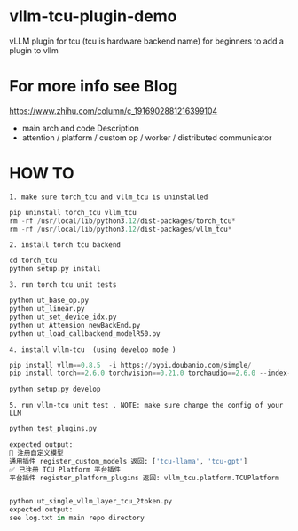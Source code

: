 # vllm-tcu-plugin-demo
vLLM plugin for tcu (tcu is hardware backend name) for beginners to add a plugin to vllm 

# For more info see Blog 
https://www.zhihu.com/column/c_1916902881216399104 
+ main arch and code Description
+ attention / platform / custom op / worker / distributed communicator 

# HOW TO 
 ```
 1. make sure torch_tcu and vllm_tcu is uninstalled
 ```

```python
pip uninstall torch_tcu vllm_tcu
rm -rf /usr/local/lib/python3.12/dist-packages/torch_tcu*
rm -rf /usr/local/lib/python3.12/dist-packages/vllm_tcu*
```

 ```
 2. install torch tcu backend 
 ```

```python
cd torch_tcu
python setup.py install 
```

 ```
 3. run torch tcu unit tests
 ```

```python
python ut_base_op.py
python ut_linear.py
python ut_set_device_idx.py
python ut_Attension_newBackEnd.py
python ut_load_callbackend_modelR50.py
```

 ```
4. install vllm-tcu  (using develop mode ) 
 ```

```python
pip install vllm==0.8.5  -i https://pypi.doubanio.com/simple/
pip install torch==2.6.0 torchvision==0.21.0 torchaudio==2.6.0 --index-url https://download.pytorch.org/whl/cpu

python setup.py develop 
```

```
5. run vllm-tcu unit test , NOTE: make sure change the config of your LLM
```

```python
python test_plugins.py 

expected output:
🔄 注册自定义模型
通用插件 register_custom_models 返回: ['tcu-llama', 'tcu-gpt']
✅ 已注册 TCU Platform 平台插件
平台插件 register_platform_plugins 返回: vllm_tcu.platform.TCUPlatform


python ut_single_vllm_layer_tcu_2token.py
expected output:
see log.txt in main repo directory 
```